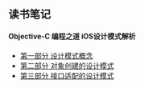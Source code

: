## 读书笔记

#### Objective-C 编程之道 iOS设计模式解析

- [第一部分  设计模式概念](https://github.com/zhuxinyu/blog/blob/master/design_pattern/first_paragraph.md)
- [第二部分  对象创建的设计模式](<https://github.com/zhuxinyu/blog/blob/master/design_pattern/second_paragraph.md>)
- [第三部分 接口适配的设计模式](https://github.com/zhuxinyu/blog/blob/master/design_pattern/third_paragraph.md)

